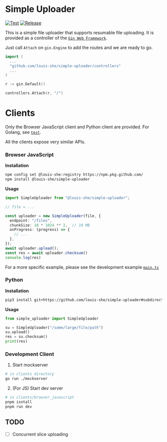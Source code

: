 # Simple Uploader

[![Test](https://github.com/louis-she/simple-uploader/actions/workflows/go.yml/badge.svg)](https://github.com/louis-she/simple-uploader/actions/workflows/go.yml)
[![Release](https://github.com/louis-she/simple-uploader/actions/workflows/release.yml/badge.svg)](https://github.com/louis-she/simple-uploader/actions/workflows/release.yml)

This is a simple file uploader that supports resumable file uploading. It is provided as a controller of the [`Gin Web Framework`](https://github.com/gin-gonic/gin).

Just call `Attach` on `gin.Engine` to add the routes and we are ready to go.

```go
import (
  ...
  "github.com/louis-she/simple-uploader/controllers"
  ...
)

r := gin.Default()

controllers.Attach(r, "/")  
```

# Clients

Only the Browser JavaScript client and Python client are provided. For Golang, see [`test`](/controllers/file_test.go).

All the clients expose very similar APIs.

### Browser JavaScript

**Installation**

```bash
npm config set @louis-she:registry https://npm.pkg.github.com/
npm install @louis-she/simple-uploader
```

**Usage**

```TypeScript
import SimpleUploader from "@louis-she/simple-uploader";

// file = ...

const uploader = new SimpleUploader(file, {
  endpoint: "/files",
  chunkSize: 10 * 1024 ** 2,  // 10 MB
  onProgress: (progress) => {
    // ...
  },
});
await uploader.upload();
const res = await uploader.checksum()
console.log(res)
```

For a more specific example, please see the development example [`main.ts`](/clients/browser_javascript/src/main.ts)

### Python

**Installation**

```bash
pip3 install git+https://github.com/louis-she/simple-uploader#subdirectory=clients/python
```

**Usage**

```python
from simple_uploader import SimpleUploader

su = SimpleUploader("/some/large/file/path")
su.upload()
res = su.checksum()
print(res)
```

### Development Client

1. Start mockserver

```bash
# in clients directory
go run ./mockserver
```

2. (For JS) Start dev server

```bash
# in clients/browser_javascript
pnpm isntall
pnpm run dev
```

## TODO

- [ ] Concurrent slice uploading

